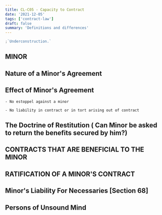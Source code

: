 ```yaml
---
title: CL-C05 - Capacity to Contract
date: '2021-12-05'
tags: ['contract-law']
draft: false
summary: 'Definitions and differences'
---
```


```js
;`Underconstruction.`
```

<TOCInline toc={props.toc} toHeading={3} asDisclosure />

## MINOR

## Nature of a Minor's Agreement

## Effect of Minor's Agreement

    - No estoppel against a minor

    - No liability in contract or in tort arising out of contract

## The Doctrine of Restitution ( Can Minor be asked to return the benefits secured by him?)

## CONTRACTS THAT ARE BENEFICIAL TO THE MINOR

## RATIFICATION OF A MINOR'S CONTRACT

## Minor's Liability For Necessaries [Section 68]

## Persons of Unsound Mind
